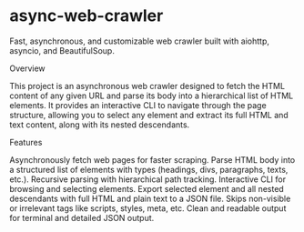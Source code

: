 # async-web-crawler
Fast, asynchronous, and customizable web crawler built with aiohttp, asyncio, and BeautifulSoup.

Overview

This project is an asynchronous web crawler designed to fetch the HTML content of any given URL and parse its body into a hierarchical list of HTML elements. It provides an interactive CLI to navigate through the page structure, allowing you to select any element and extract its full HTML and text content, along with its nested descendants.

Features

Asynchronously fetch web pages for faster scraping.
Parse HTML body into a structured list of elements with types (headings, divs, paragraphs, texts, etc.).
Recursive parsing with hierarchical path tracking.
Interactive CLI for browsing and selecting elements.
Export selected element and all nested descendants with full HTML and plain text to a JSON file.
Skips non-visible or irrelevant tags like scripts, styles, meta, etc.
Clean and readable output for terminal and detailed JSON output.